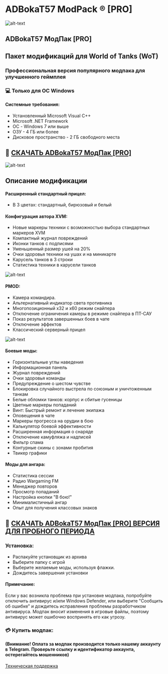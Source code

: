 # ADBokaT57 ModPack ® [PRO]
![alt-text](https://i.imgur.com/OlOVQlo.jpeg)
## ADBokaT57 МодПак [PRO]
## Пакет модификаций для World of Tanks (WoT)
### Профессиональная версия популярного модпака для улучшенного геймплея
### 💻 Только для ОС Windows
#### Системные требования:
* Установленный Microsoft Visual C++
* Microsoft .NET Framework
* ОС - Windows 7 или выше
* ОЗУ - 4 ГБ или более
* Дисковое пространство - 2 ГБ свободного места

## 🔐 [СКАЧАТЬ ADBokaT57 МодПак [PRO]](https://bit.ly/43cqxPS)

![alt-text](https://i.imgur.com/Rk9mu2k.jpeg)

## Описание модификации

#### Расширенный стандартный прицел:

* В 3 цветах: стандартный, бирюзовый и белый

#### Конфигурация автора XVM:

* Новые маркеры техники с возможностью выбора стандартных маркеров XVM
* Компактный журнал повреждений
* Иконки танков с подписями
* Уменьшенный размер ушей на 20%
* Очки здоровья техники на ушах и на миникарте
* Карусель танков в 3 строки
* Статистика техники в карусели танков

![alt-text](https://i.imgur.com/MVYAVEs.jpeg)

#### PMOD:

* Камера командира.
* Альтернативный индикатор света противника
* Многопозиционный x32 и x60 режим снайпера
* Отключение ограничения камеры в режиме снайпера в ПТ-САУ
* Показ результатов завершенных боев в чате
* Отключение эффектов
* Классический серверный прицел

![alt-text](https://i.imgur.com/1HnVZj7.jpeg)

#### Боевые моды:

* Горизонтальные углы наведения
* Информационная панель
* Журнал повреждений
* Очки здоровья команды
* Предупреждение о шестом чувстве
* Блокировка случайного выстрела по союзным и уничтоженным танкам
* Белые обломки танков: корпус и сбитые гусеницы
* Цветные маркеры попаданий
* Винт: Быстрый ремонт и лечение экипажа
* Оповещения в чате
* Маркеры прогресса на орудии в бою
* Калькулятор боевой эффективности
* Расширенная информация о снаряде
* Отключение камуфляжа и надписей
* Фильтр спама
* Контурные скины с зонами пробития
* Твикер графики

#### Моды для ангара:

* Статистика сессии
* Радио Wargaming FM
* Менеджер повторов
* Просмотр попаданий
* Настройка кнопки "В бою!"
* Минималистичный ангар
* Опыт для получения классовых знаков

## 🔐 [СКАЧАТЬ ADBokaT57 МодПак [PRO] ВЕРСИЯ ДЛЯ ПРОБНОГО ПЕРИОДА](https://bit.ly/43cqxPS)

### Установка:
* Распакуйте установщик из архива
* Выберите папку с игрой
* Выберите желаемые моды, используя флажки.
* Дождитесь завершения установки

#### Примечание:
Если у вас возникла проблема при установке модпака, попробуйте отключить антивирус и/или Windows Defender, или выберите "Сообщить об ошибке" и дождитесь исправления проблемы разработчиком антивируса. Модпак вносит изменения в игровые файлы, поэтому антивирус может ошибочно воспринять его как угрозу.

### 💳 Купить модпак:
#### (Внимание! Оплата за модпак производится только нашему аккаунту в Telegram. Проверьте ссылку и идентификатор аккаунта, остерегайтесь мошенников)
[Техническая поддержка](https://t.me/opensoftsupport)
